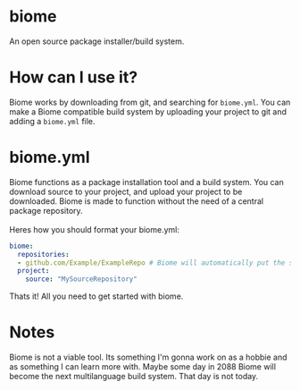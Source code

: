# biome
An open source package installer/build system.
<br>
# How can I use it?
Biome works by downloading from git, and searching for `biome.yml`. You can make a Biome compatible build system by uploading your project to git and adding a `biome.yml` file.
# biome.yml
Biome functions as a package installation tool and a build system. You can download source to your project, and upload your project to be downloaded. Biome is made to function without the need of a central package repository.
<br><br>
Heres how you should format your biome.yml: <br>
```yaml
biome:
  repositories:
  - github.com/Example/ExampleRepo # Biome will automatically put the source from repositories specified into /pkg/{repository name}
  project:
    source: "MySourceRepository"
```
Thats it! All you need to get started with biome. 
# Notes
Biome is not a viable tool. Its something I'm gonna work on as a hobbie and as something I can learn more with. Maybe some day in 2088 Biome will become the next multilanguage build system. That day is not today.
